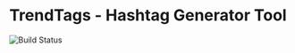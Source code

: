 # TrendTags - Hashtag Generator Tool

![Build Status](https://github.com/imDarshanGK/TrendTags/actions/workflows/main.yml/badge.svg)
